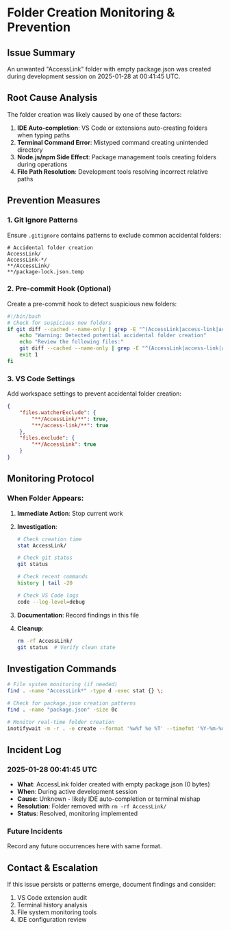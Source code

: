 # Folder Creation Monitoring & Prevention

## Issue Summary
An unwanted "AccessLink" folder with empty package.json was created during development session on 2025-01-28 at 00:41:45 UTC.

## Root Cause Analysis
The folder creation was likely caused by one of these factors:
1. **IDE Auto-completion**: VS Code or extensions auto-creating folders when typing paths
2. **Terminal Command Error**: Mistyped command creating unintended directory
3. **Node.js/npm Side Effect**: Package management tools creating folders during operations
4. **File Path Resolution**: Development tools resolving incorrect relative paths

## Prevention Measures

### 1. Git Ignore Patterns
Ensure `.gitignore` contains patterns to exclude common accidental folders:
```
# Accidental folder creation
AccessLink/
AccessLink-*/
**/AccessLink/
**/package-lock.json.temp
```

### 2. Pre-commit Hook (Optional)
Create a pre-commit hook to detect suspicious new folders:
```bash
#!/bin/bash
# Check for suspicious new folders
if git diff --cached --name-only | grep -E "^(AccessLink|access-link|accesslink)/"; then
    echo "Warning: Detected potential accidental folder creation"
    echo "Review the following files:"
    git diff --cached --name-only | grep -E "^(AccessLink|access-link|accesslink)/"
    exit 1
fi
```

### 3. VS Code Settings
Add workspace settings to prevent accidental folder creation:
```json
{
    "files.watcherExclude": {
        "**/AccessLink/**": true,
        "**/access-link/**": true
    },
    "files.exclude": {
        "**/AccessLink": true
    }
}
```

## Monitoring Protocol

### When Folder Appears:
1. **Immediate Action**: Stop current work
2. **Investigation**:
   ```bash
   # Check creation time
   stat AccessLink/
   
   # Check git status
   git status
   
   # Check recent commands
   history | tail -20
   
   # Check VS Code logs
   code --log-level=debug
   ```

3. **Documentation**: Record findings in this file
4. **Cleanup**: 
   ```bash
   rm -rf AccessLink/
   git status  # Verify clean state
   ```

## Investigation Commands
```bash
# File system monitoring (if needed)
find . -name "AccessLink*" -type d -exec stat {} \;

# Check for package.json creation patterns
find . -name "package.json" -size 0c

# Monitor real-time folder creation
inotifywait -m -r . -e create --format '%w%f %e %T' --timefmt '%Y-%m-%d %H:%M:%S'
```

## Incident Log

### 2025-01-28 00:41:45 UTC
- **What**: AccessLink folder created with empty package.json (0 bytes)
- **When**: During active development session
- **Cause**: Unknown - likely IDE auto-completion or terminal mishap
- **Resolution**: Folder removed with `rm -rf AccessLink/`
- **Status**: Resolved, monitoring implemented

### Future Incidents
Record any future occurrences here with same format.

## Contact & Escalation
If this issue persists or patterns emerge, document findings and consider:
1. VS Code extension audit
2. Terminal history analysis
3. File system monitoring tools
4. IDE configuration review
